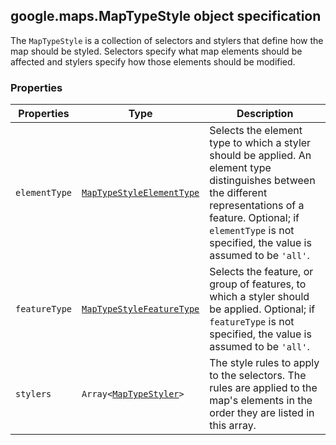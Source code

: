 <h2 id="MapTypeStyle">
google.maps.MapTypeStyle
object specification
</h2><p>The <code>MapTypeStyle</code> is a collection of selectors and stylers that define how the map should be styled. Selectors specify what map elements should be affected and stylers specify how those elements should be modified.</p><h3 id="devsite_header_171">Properties</h3><table summary="interface MapTypeStyle - Properties" width="100%">
<thead>
<tr><th>Properties</th>
<th>Type</th>
<th>Description</th>
</tr></thead>
<tbody>
<tr>
<td><code>elementType</code></td>
<td><code><a href="https://github.com/amenadiel/google-maps-documentation/blob/master/docs/google.maps.MapTypeStyleElementType.md">MapTypeStyleElementType</a></code></td>
<td>Selects the element type to which a styler should be applied. An element type distinguishes between the different representations of a feature. Optional; if <code>elementType</code> is not specified, the value is assumed to be <code>'all'</code>.</td>
</tr>
<tr>
<td><code>featureType</code></td>
<td><code><a href="https://github.com/amenadiel/google-maps-documentation/blob/master/docs/google.maps.MapTypeStyleFeatureType.md">MapTypeStyleFeatureType</a></code></td>
<td>Selects the feature, or group of features, to which a styler should be applied. Optional; if <code>featureType</code> is not specified, the value is assumed to be <code>'all'</code>.</td>
</tr>
<tr>
<td><code>stylers</code></td>
<td><code>Array&lt;<a href="https://github.com/amenadiel/google-maps-documentation/blob/master/docs/google.maps.MapTypeStyler.md">MapTypeStyler</a>&gt;</code></td>
<td>The style rules to apply to the selectors. The rules are applied to the map's elements in the order they are listed in this array.</td>
</tr>
</tbody>
</table>